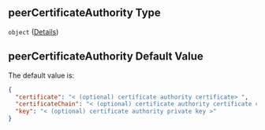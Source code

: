 ## peerCertificateAuthority Type

`object` ([Details](btpsa-usecase-properties-services-items-allof-1-then-allof-44-then-allof-2-then-properties-parameters-properties-peercertificateauthority.md))

## peerCertificateAuthority Default Value

The default value is:

```json
{
  "certificate": "< (optional) certificate authority certificate> ",
  "certificateChain": "< (optional) certificate authority certificate chain >",
  "key": "< (optional) certificate authority private key >"
}
```

